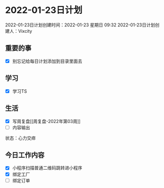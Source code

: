 # 2022-01-23日计划

2022-01-23日计划创建时间：2022-01-23 星期日  09:32
2022-01-23日计划创建人：Vixcity

## 重要的事
- [x] 别忘记给每日计划添加到目录里面去

## 学习
- [x] 学习TS

## 生活
- [x] 写周复盘[[周复盘-2022年第03周]]
- [ ] 内容输出

状态：心力交瘁

## 今日工作内容
- [x] 小程序扫描普通二维码跳转进小程序
- [x] 绑定工厂
- [ ] 绑定订单